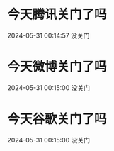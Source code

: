 # 今天腾讯关门了吗

2024-05-31 00:14:57 没关门

# 今天微博关门了吗

2024-05-31 00:15:00 没关门

# 今天谷歌关门了吗

2024-05-31 00:15:00 没关门


